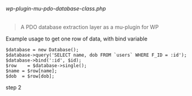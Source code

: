 ###### wp-plugin-mu-pdo-database-class.php

> A PDO database extraction layer as a mu-plugin for WP


Example usage to get one row of data, with bind variable

    $database = new Database();
    $database->query('SELECT name, dob FROM `users` WHERE F_ID = :id');
    $database->bind(':id', $id);
    $row 	= $database->single();
    $name = $row[name];
    $dob  = $row[dob];


step 2
